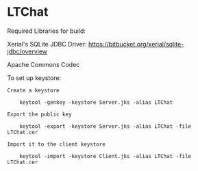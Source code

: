 LTChat
======
Required Libraries for build:

Xerial's SQLite JDBC Driver:
https://bitbucket.org/xerial/sqlite-jdbc/overview

Apache Commons Codec

To set up keystore:

    Create a keystore
    
        keytool -genkey -keystore Server.jks -alias LTChat
        
    Export the public key
    
        keytool -export -keystore Server.jks -alias LTChat -file LTChat.cer
        
    Import it to the client keystore
    
        keytool -import -keystore Client.jks -alias LTChat -file LTChat.cer
